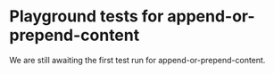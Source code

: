# Playground tests for append-or-prepend-content
We are still awaiting the first test run for append-or-prepend-content.
